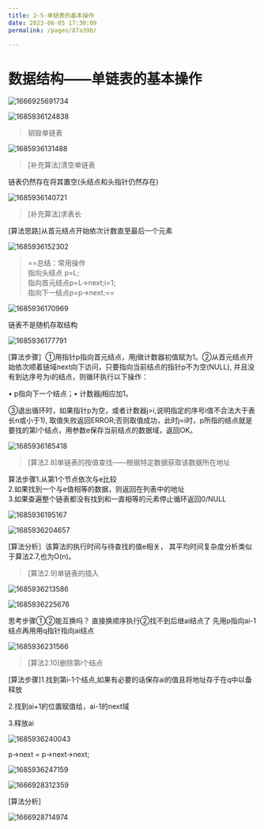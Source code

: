 ```yaml
---
title: 2-5-单链表的基本操作
date: 2023-06-05 17:30:09
permalink: /pages/87a39b/

---
```

数据结构——单链表的基本操作
==============

![1666925691734](/assets/1666925691734.png)



![1685936124838](/assets/1685936124838.png)

> 销毁单链表

![1685936131488](/assets/1685936131488.png)

> \[补充算法\]清空单链表

链表仍然存在将其置空(头结点和头指针仍然存在)  

![1685936140721](/assets/1685936140721.png)

> \[补充算法\]求表长

\[算法思路\]从首元结点开始依次计数直至最后一个元素

![1685936152302](/assets/1685936152302.png)

> ==总结：常用操作  
> 指向头结点 p=L;  
> 指向首元结点p=L->next;i=1;  
> 指向下一结点p=p->next;==

![1685936170969](/assets/1685936170969.png)

链表不是随机存取结构



![1685936177791](/assets/1685936177791.png)

\[算法步骤］①用指针p指向首元结点，用j做计数器初值赋为1。②从首元结点开始依次顺着链域next向下访问，只要指向当前结点的指针p不为空(NULL), 并且没有到达序号为i的结点，则循环执行以下操作：

• p指向下一个结点；• 计数器j相应加1。

③退出循环时，如果指针p为空，或者计数器j>i,说明指定的序号i值不合法大于表长n或小于1), 取值失败返回ERROR;否则取值成功，此时j=i时，p所指的结点就是要找的第l个结点，用参数e保存当前结点的数据域，返回OK。

![1685936185418](/assets/1685936185418.png)

> \[算法2.8\]单链表的按值查找——根据特定数据获取该数据所在地址

算法步骤1.从第1个节点依次与e比较  
2.如果找到一个与e值相等的数据，则返回在列表中的地址  
3.如果查遍整个链表都没有找到和一直相等的元素停止循环返回0/NULL

![1685936195167](/assets/1685936195167.png)

![1685936204657](/assets/1685936204657.png)

\[算法分析］该算法的执行时间与待查找的值e相关， 其平均时间复杂度分析类似于算法2.7,也为O(n)。

> \[算法2.9\]单链表的插入

![1685936213586](/assets/1685936213586.png)

![1685936225676](/assets/1685936225676.png)

思考步骤①②能互换吗？
直接换顺序执行②找不到后继ai结点了
先用p指向ai-1结点再用用q指针指向ai结点

![1685936231566](/assets/1685936231566.png)

> \[算法2.10\]删除第i个结点

\[算法步骤\]1.找到第i-1个结点,如果有必要的话保存ai的值且将地址存于在q中以备释放

2.找到ai+1的位置赋值给，ai-1的next域

3.释放ai

  

![1685936240043](/assets/1685936240043.png)

p->next = p->next->next;

![1685936247159](/assets/1685936247159.png)

  ![1666928312359](/assets/1666928312359.png)



[算法分析] 

![1666928714974](/assets/1666928714974.png)



